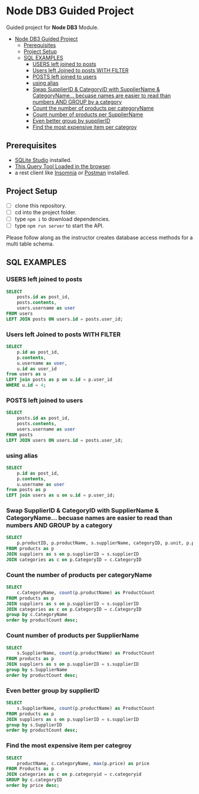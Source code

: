 # Node DB3 Guided Project

Guided project for **Node DB3** Module.

- [Node DB3 Guided Project](#node-db3-guided-project)
  - [Prerequisites](#prerequisites)
  - [Project Setup](#project-setup)
  - [SQL EXAMPLES](#sql-examples)
    - [USERS left joined to posts](#users-left-joined-to-posts)
    - [Users left Joined to posts WITH FILTER](#users-left-joined-to-posts-with-filter)
    - [POSTS left joined to users](#posts-left-joined-to-users)
    - [using alias](#using-alias)
    - [Swap SupplierID & CategoryID with SupplierName & CategoryName... becuase names are easier to read than numbers AND GROUP by a category](#swap-supplierid--categoryid-with-suppliername--categoryname-becuase-names-are-easier-to-read-than-numbers-and-group-by-a-category)
    - [Count the number of products per categoryName](#count-the-number-of-products-per-categoryname)
    - [Count number of products per SupplierName](#count-number-of-products-per-suppliername)
    - [Even better group by supplierID](#even-better-group-by-supplierid)
    - [Find the most expensive item per categroy](#find-the-most-expensive-item-per-categroy)

## Prerequisites

- [SQLite Studio](https://sqlitestudio.pl/index.rvt?act=download) installed.
- [This Query Tool Loaded in the browser](https://www.w3schools.com/Sql/tryit.asp?filename=trysql_select_top).
- a rest client like [Insomnia](https://insomnia.rest/download/) or [Postman](https://www.getpostman.com/downloads/) installed.

## Project Setup

- [ ] clone this repository.
- [ ] cd into the project folder.
- [ ] type `npm i` to download dependencies.
- [ ] type `npm run server` to start the API.

Please follow along as the instructor creates database access methods for a multi table schema.

## SQL EXAMPLES



### USERS left joined to posts
```sql
SELECT 
    posts.id as post_id,
    posts.contents,
    users.username as user
FROM users
LEFT JOIN posts ON users.id = posts.user_id;
```

### Users left Joined to posts WITH FILTER
```sql
SELECT 
    p.id as post_id,
    p.contents,
    u.username as user,
    u.id as user_id
from users as u
LEFT join posts as p on u.id = p.user_id
WHERE u.id = 4;
```

### POSTS left joined to users
```sql
SELECT 
    posts.id as post_id,
    posts.contents,
    users.username as user
FROM posts
LEFT JOIN users ON users.id = posts.user_id;
```

### using alias
```sql
SELECT 
    p.id as post_id,
    p.contents,
    u.username as user
from posts as p
LEFT join users as u on u.id = p.user_id;
```

### Swap SupplierID & CategoryID with SupplierName & CategoryName... becuase names are easier to read than numbers AND GROUP by a category
```sql
SELECT 
	p.productID, p.productName, s.supplierName, categoryID, p.unit, p.price
FROM products as p
JOIN suppliers as s on p.supplierID = s.supplierID
JOIN categories as c on p.CategoryID = c.CategoryID
```

### Count the number of products per categoryName
```sql
SELECT 
	c.CategoryName, count(p.productName) as ProductCount
FROM products as p
JOIN suppliers as s on p.supplierID = s.supplierID
JOIN categories as c on p.CategoryID = c.CategoryID
group by c.CategoryName
order by productCount desc;
```
### Count number of products per SupplierName
```sql
SELECT 
	s.SupplierName, count(p.productName) as ProductCount
FROM products as p
JOIN suppliers as s on p.supplierID = s.supplierID
group by s.SupplierName
order by productCount desc;
```
### Even better group by supplierID
```sql
SELECT 
	s.SupplierName, count(p.productName) as ProductCount
FROM products as p
JOIN suppliers as s on p.supplierID = s.supplierID
group by s.SupplierID
order by productCount desc;
```

### Find the most expensive item per categroy
```sql
SELECT 
	productName, c.categoryName, max(p.price) as price 
FROM Products as p
JOIN categories as c on p.categoryid = c.categoryid
GROUP by c.categoryID
order by price desc;
```